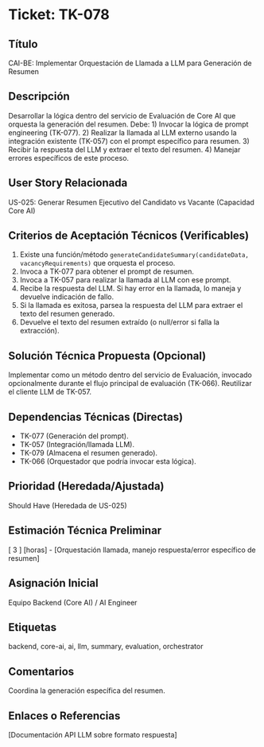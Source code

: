 # Ticket: TK-078

## Título
CAI-BE: Implementar Orquestación de Llamada a LLM para Generación de Resumen

## Descripción
Desarrollar la lógica dentro del servicio de Evaluación de Core AI que orquesta la generación del resumen. Debe: 1) Invocar la lógica de prompt engineering (TK-077). 2) Realizar la llamada al LLM externo usando la integración existente (TK-057) con el prompt específico para resumen. 3) Recibir la respuesta del LLM y extraer el texto del resumen. 4) Manejar errores específicos de este proceso.

## User Story Relacionada
US-025: Generar Resumen Ejecutivo del Candidato vs Vacante (Capacidad Core AI)

## Criterios de Aceptación Técnicos (Verificables)
1.  Existe una función/método `generateCandidateSummary(candidateData, vacancyRequirements)` que orquesta el proceso.
2.  Invoca a TK-077 para obtener el prompt de resumen.
3.  Invoca a TK-057 para realizar la llamada al LLM con ese prompt.
4.  Recibe la respuesta del LLM. Si hay error en la llamada, lo maneja y devuelve indicación de fallo.
5.  Si la llamada es exitosa, parsea la respuesta del LLM para extraer el texto del resumen generado.
6.  Devuelve el texto del resumen extraído (o null/error si falla la extracción).

## Solución Técnica Propuesta (Opcional)
Implementar como un método dentro del servicio de Evaluación, invocado opcionalmente durante el flujo principal de evaluación (TK-066). Reutilizar el cliente LLM de TK-057.

## Dependencias Técnicas (Directas)
* TK-077 (Generación del prompt).
* TK-057 (Integración/llamada LLM).
* TK-079 (Almacena el resumen generado).
* TK-066 (Orquestador que podría invocar esta lógica).

## Prioridad (Heredada/Ajustada)
Should Have (Heredada de US-025)

## Estimación Técnica Preliminar
[ 3 ] [horas] - [Orquestación llamada, manejo respuesta/error específico de resumen]

## Asignación Inicial
Equipo Backend (Core AI) / AI Engineer

## Etiquetas
backend, core-ai, ai, llm, summary, evaluation, orchestrator

## Comentarios
Coordina la generación específica del resumen.

## Enlaces o Referencias
[Documentación API LLM sobre formato respuesta]
